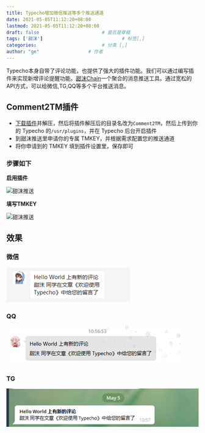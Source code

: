 ```yaml
---
title: Typecho增加微信推送等多个推送通道
date: 2021-05-05T11:12:20+08:00
lastmod: 2021-05-05T11:12:20+08:00
draft: false                       # 是否是草稿
tags: ['甜沫']                             # 标签[,]
categories:                        # 分类 [,]
author: "ge"                  # 作者
---
```

Typecho本身自带了评论功能，也提供了强大的插件功能。我们可以通过编写插件来实现新增评论提醒功能。[甜沫Chain](https://tm.tnt.pub/)一个聚合的消息推送工具。通过宽松的API方式，可以给微信,TG,QQ等多个平台推送消息。
## Comment2TM插件
- [下载插件](https://github.com/GeXyu/Comment2TM)并解压，然后将插件解压后的目录名改为`Comment2TM`，然后上传到你的 Typecho 的`/usr/plugins`，并在 Typecho 后台开启插件
- 到甜沫推送里申请你的专属 TMKEY，并根据需求配置您的推送通道
- 将你申请到的 TMKEY 填到插件设置里，保存即可

### 步骤如下

**启用插件**

![甜沫推送](https://gitee.com/XiuYuGe/resource/raw/master/2020/20210505112258.png)

**填写TMKEY**

![甜沫推送](https://gitee.com/XiuYuGe/resource/raw/master/2020/20210505112351.png)


## 效果

### 微信
![甜沫推送](https://github.com/GeXyu/Comment2TM/raw/master/wechat.png)
### QQ
![甜沫推送](https://github.com/GeXyu/Comment2TM/raw/master/qq.png)
### TG
![甜沫推送](https://github.com/GeXyu/Comment2TM/raw/master/tg.png)